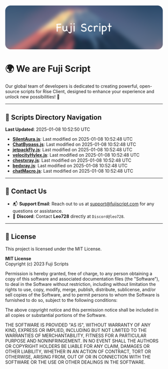 ![Banner](.github/b.webp)

# 🌍 **We are Fuji Script**

Our global team of developers is dedicated to creating powerful, open-source scripts for Rise Client, designed to enhance your experience and unlock new possibilities! 🌟

---
<!-- SCRIPTS_NAVIGATION_START -->
## 📂 **Scripts Directory Navigation**

**Last Updated**: 2025-01-08 10:52:50 UTC

- **[SilentAura.js](scripts/SilentAura.js)**: Last modified on 2025-01-08 10:52:48 UTC
- **[ChatBypass.js](scripts/ChatBypass.js)**: Last modified on 2025-01-08 10:52:48 UTC
- **[jetpackFly.js](scripts/jetpackFly.js)**: Last modified on 2025-01-08 10:52:48 UTC
- **[velocityHylex.js](scripts/velocityHylex.js)**: Last modified on 2025-01-08 10:52:48 UTC
- **[chestxray.js](scripts/chestxray.js)**: Last modified on 2025-01-08 10:52:48 UTC
- **[bedxray.js](scripts/bedxray.js)**: Last modified on 2025-01-08 10:52:48 UTC
- **[chatMacro.js](scripts/chatMacro.js)**: Last modified on 2025-01-08 10:52:48 UTC

<!-- SCRIPTS_NAVIGATION_END -->

---

## 💬 **Contact Us**  
- 📬 **Support Email**: Reach out to us at [support@fujiscript.com](mailto:support@fujiscript.com) for any questions or assistance.  
- 💬 **Discord**: Contact **Leo728** directly at `Discord@leo728`.

---

## 📜 **License**

This project is licensed under the MIT License.  

**MIT License**  
Copyright (c) 2023 Fuji Scripts  

Permission is hereby granted, free of charge, to any person obtaining a copy of this software and associated documentation files (the "Software"), to deal in the Software without restriction, including without limitation the rights to use, copy, modify, merge, publish, distribute, sublicense, and/or sell copies of the Software, and to permit persons to whom the Software is furnished to do so, subject to the following conditions:  

The above copyright notice and this permission notice shall be included in all copies or substantial portions of the Software.  

THE SOFTWARE IS PROVIDED "AS IS", WITHOUT WARRANTY OF ANY KIND, EXPRESS OR IMPLIED, INCLUDING BUT NOT LIMITED TO THE WARRANTIES OF MERCHANTABILITY, FITNESS FOR A PARTICULAR PURPOSE AND NONINFRINGEMENT. IN NO EVENT SHALL THE AUTHORS OR COPYRIGHT HOLDERS BE LIABLE FOR ANY CLAIM, DAMAGES OR OTHER LIABILITY, WHETHER IN AN ACTION OF CONTRACT, TORT OR OTHERWISE, ARISING FROM, OUT OF OR IN CONNECTION WITH THE SOFTWARE OR THE USE OR OTHER DEALINGS IN THE SOFTWARE.  
